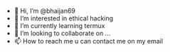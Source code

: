 - 👋 Hi, I’m @bhaijan69
- 👀 I’m interested in ethical hacking
- 🌱 I’m currently learning termux
- 💞️ I’m looking to collaborate on ...
- 📫 How to reach me u can contact me on my email

<!---
bhaijan69/bhaijan69 is a ✨ special ✨ repository because its `README.md` (this file) appears on your GitHub profile.
You can click the Preview link to take a look at your changes.
--->
